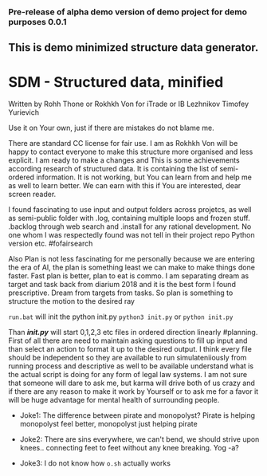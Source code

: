 ### Pre-release of alpha demo version of demo project for demo purposes 0.0.1
## This is demo minimized structure data generator. 
# SDM - Structured data, minified
Written by Rohh Thone or Rokhkh Von for iTrade or IB Lezhnikov Timofey Yurievich

Use it on Your own, just if there are mistakes do not blame me.

There are standard CC license for fair use.
I am as Rokhkh Von will be happy to contact everyone to make this structure more organised and less explicit. I am ready to make a changes and 
This is some achievements according research of structured data. It is containing the list of semi-ordered information.
It is not working, but You can learn from and help me as well to learn better. 
We can earn with this if You are interested, dear screen reader.

I found fascinating to use input and output folders across projetcs, as well as semi-public folder with .log, containing multiple loops and frozen stuff. .backlog through web search and .install for any rational development. No one whom I was respectedly found was not tell in their project repo Python version etc. #fofairsearch

Also Plan is not less fascinating for me personally because we are entering the era of AI, the plan is something least we can make to make things done faster. Fast plan is better, plan to eat is commo. I am separating dream as target and task back from diarium 2018 and it is the best form I found prescriptive. Dream from targets from tasks. So plan is something to structure the motion to the desired ray


```run.bat``` will init the python init.py
```python3 init.py``` or ```python init.py```

Than ***init.py*** will start 0,1,2,3 etc files in ordered direction linearly #planning. First of all there are need to maintain asking questions to fill up input and than select an action to format it up to the desired output. I think every file should be independent so they are available to run simulateniiously from running process and descriptive as well to be available understand what is the actual script is doing for any form of legal law systems. I am not sure that someone will dare to ask me, but karma will drive both of us crazy and if there are any reason to make it work by Yourself or to ask me for a favor it will be huge advantage for mental health of surrounding people. 

* Joke1: 
The difference between pirate and monopolyst? Pirate is helping monopolyst feel better, monopolyst just helping pirate

* Joke2:
There are sins everywhere, we can't bend, we should strive upon knees.. 
connecting feet to feet without any knee breaking.
Yog -a?

* Joke3: I do not know how ```o.sh``` actually works